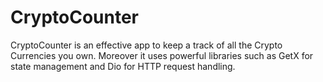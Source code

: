 # CryptoCounter
CryptoCounter is an effective app to keep a track of all the Crypto Currencies you own. Moreover it uses powerful libraries such as GetX for state management and Dio for HTTP request handling.
